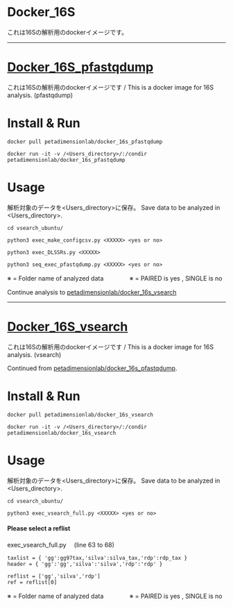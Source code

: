 # Docker_16S
これは16Sの解析用のdockerイメージです。

---

# [Docker_16S_pfastqdump](https://hub.docker.com/r/petadimensionlab/docker_16s_pfastqdump/)
これは16Sの解析用のdockerイメージです / This is a docker image for 16S analysis. (pfastqdump)

# Install & Run

```docker pull petadimensionlab/docker_16s_pfastqdump```

```docker run -it -v /<Users_directory>/:/condir petadimensionlab/docker_16s_pfastqdump```

# Usage
解析対象のデータを<Users_directory>に保存。
Save data to be analyzed in <Users_directory>.

```cd vsearch_ubuntu/```
 
```python3 exec_make_configcsv.py <XXXXX> <yes or no>```

```python3 exec_DLSSRs.py <XXXXX>```

```python3 seq_exec_pfastqdump.py <XXXXX> <yes or no>```

※ <XXXXX> = Folder name of analyzed data　　　　
※ <yes or no> = PAIRED is yes , SINGLE is no

Continue analysis to [petadimensionlab/docker_16s_vsearch](https://hub.docker.com/r/petadimensionlab/docker_16s_vsearch/)

---

# [Docker_16S_vsearch](https://hub.docker.com/r/petadimensionlab/docker_16s_vsearch/)
これは16Sの解析用のdockerイメージです / This is a docker image for 16S analysis. (vsearch)

Continued from [petadimensionlab/docker_16s_pfastqdump](https://hub.docker.com/r/petadimensionlab/docker_16s_pfastqdump/).
# Install & Run

```docker pull petadimensionlab/docker_16s_vsearch```

```docker run -it -v /<Users_directory>/:/condir petadimensionlab/docker_16s_vsearch```

# Usage
解析対象のデータを<Users_directory>に保存。
Save data to be analyzed in <Users_directory>.

```cd vsearch_ubuntu/```

```python3 exec_vsearch_full.py <XXXXX> <yes or no>```


#### Please select a reflist

 exec_vsearch_full.py　
 (line 63 to 68)

```fastalist = { 'gg':gg97fasta,'silva':silva_fasta,'rdp':rdp_fasta }
taxlist = { 'gg':gg97tax,'silva':silva_tax,'rdp':rdp_tax }
header = { 'gg':'gg','silva':'silva','rdp':'rdp' }

reflist = ['gg','silva','rdp']
ref = reflist[0]
```




※ <XXXXX> = Folder name of analyzed data　　　　
※ <yes or no> = PAIRED is yes , SINGLE is no



